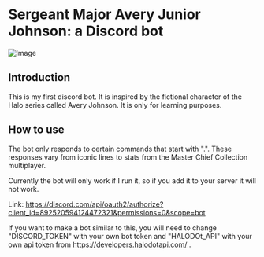 Sergeant Major Avery Junior Johnson: a Discord bot
========

![Image]()

Introduction
----------
This is my first discord bot. It is inspired by the fictional character of the Halo series called Avery Johnson. It is only for learning purposes.

How to use
-----------
The bot only responds to certain commands that start with ".". These responses vary from iconic lines to stats from the Master Chief Collection multiplayer.

Currently the bot will only work if I run it, so if you add it to your server it will not work.

Link: https://discord.com/api/oauth2/authorize?client_id=892520594124472321&permissions=0&scope=bot

If you want to make a bot similar to this, you will need to change "DISCORD_TOKEN" with your own bot token and "HALODOt_API" with your own api token from https://developers.halodotapi.com/ .
